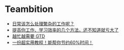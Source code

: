 # Teambition

- [日常该怎么处理繁杂的工作呢？](https://www.zhihu.com/question/351013719)
- [提高你工作、学习效率的几个方法，还不知道就亏大了](https://luoqiulan.com/news/201812/tjkrl13221748.html)
- [越忙越需要 GTD](https://blog.teambition.com/gtd-3-2)
- [一份超实用教程！能帮你节约60%时间！](https://zhuanlan.zhihu.com/p/43609497)
